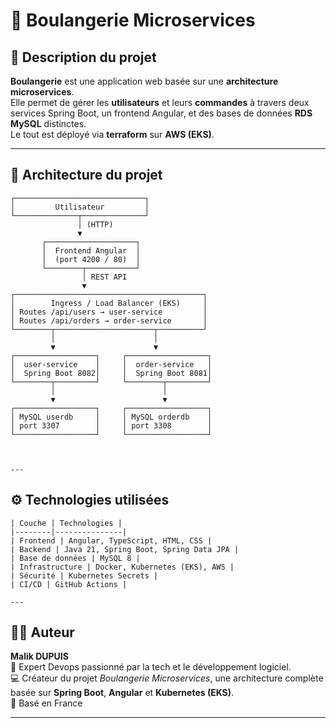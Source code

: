 # 🥐 Boulangerie Microservices

## 🍞 Description du projet

**Boulangerie** est une application web basée sur une **architecture microservices**.  
Elle permet de gérer les **utilisateurs** et leurs **commandes** à travers deux services Spring Boot, un frontend Angular, et des bases de données **RDS MySQL** distinctes.  
Le tout est déployé via **terraform** sur **AWS (EKS)**.

---

## 🧱 Architecture du projet

```text
┌─────────────────────────────┐
│         Utilisateur         │
└──────────────┬──────────────┘
               │ (HTTP)
               ▼
       ┌────────────────────┐
       │  Frontend Angular  │
       │  (port 4200 / 80)  │
       └────────┬───────────┘
                │ REST API
                ▼
┌──────────────────────────────────────────┐
│        Ingress / Load Balancer (EKS)     │
│ Routes /api/users → user-service         │
│ Routes /api/orders → order-service       │
└────────┬──────────────────────┬──────────┘
         │                      │
         ▼                      ▼
┌──────────────────┐     ┌──────────────────┐
│  user-service    │     │  order-service   │
│  Spring Boot 8082│     │  Spring Boot 8081│
└────────┬─────────┘     └────────┬─────────┘
         │                        │
         ▼                        ▼
┌──────────────────┐     ┌──────────────────┐
│ MySQL userdb     │     │ MySQL orderdb    │
│ port 3307        │     │ port 3308        │
└──────────────────┘     └──────────────────┘



---
```

## ⚙️ Technologies utilisées

```text
| Couche | Technologies |
|--------|---------------|
| Frontend | Angular, TypeScript, HTML, CSS |
| Backend | Java 21, Spring Boot, Spring Data JPA |
| Base de données | MySQL 8 |
| Infrastructure | Docker, Kubernetes (EKS), AWS |
| Sécurité | Kubernetes Secrets |
| CI/CD | GitHub Actions |

---

```

## 👨‍💻 Auteur

**Malik DUPUIS**  
🚗 Expert Devops passionné par la tech et le développement logiciel.  
💻 Créateur du projet *Boulangerie Microservices*, une architecture complète basée sur **Spring Boot**, **Angular** et **Kubernetes (EKS)**.  
📍 Basé en France  

---

